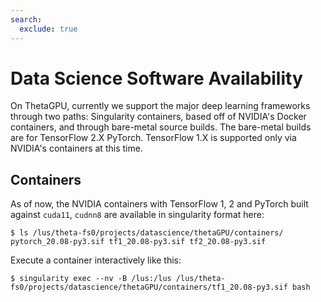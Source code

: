 ```yaml
---
search:
  exclude: true
---
```


# Data Science Software Availability
On ThetaGPU, currently we support the major deep learning frameworks through two paths: Singularity containers, based off of NVIDIA's Docker containers, and through bare-metal source builds. The bare-metal builds are for TensorFlow 2.X PyTorch. TensorFlow 1.X is supported only via NVIDIA's containers at this time.

## Containers
As of now, the NVIDIA containers with TensorFlow 1, 2 and PyTorch built against `cuda11`, `cudnn8` are available in singularity format here:
```
$ ls /lus/theta-fs0/projects/datascience/thetaGPU/containers/ 
pytorch_20.08-py3.sif tf1_20.08-py3.sif tf2_20.08-py3.sif
```

Execute a container interactively like this:
```
$ singularity exec --nv -B /lus:/lus /lus/theta-fs0/projects/datascience/thetaGPU/containers/tf1_20.08-py3.sif bash
```
